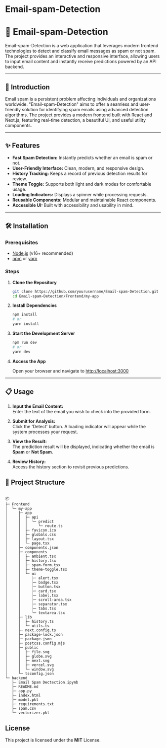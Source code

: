 # Email-spam-Detection

# 📧 Email-spam-Detection

Email-spam-Detection is a web application that leverages modern frontend technologies to detect and classify email messages as spam or not spam. The project provides an interactive and responsive interface, allowing users to input email content and instantly receive predictions powered by an API backend.

---

## 🚀 Introduction

Email spam is a persistent problem affecting individuals and organizations worldwide. "Email-spam-Detection" aims to offer a seamless and user-friendly solution for identifying spam emails using advanced detection algorithms. The project provides a modern frontend built with React and Next.js, featuring real-time detection, a beautiful UI, and useful utility components.

---

## ✨ Features

- **Fast Spam Detection:** Instantly predicts whether an email is spam or not.
- **User-Friendly Interface:** Clean, modern, and responsive design.
- **History Tracking:** Keeps a record of previous detection results for review.
- **Theme Toggle:** Supports both light and dark modes for comfortable usage.
- **Loading Indicators:** Displays a spinner while processing requests.
- **Reusable Components:** Modular and maintainable React components.
- **Accessible UI:** Built with accessibility and usability in mind.

---

## 🛠️ Installation

### Prerequisites

- [Node.js](https://nodejs.org/) (v16+ recommended)
- [npm](https://www.npmjs.com/) or [yarn](https://yarnpkg.com/)

### Steps

1. **Clone the Repository**
    ```bash
    git clone https://github.com/yourusername/Email-spam-Detection.git
    cd Email-spam-Detection/Frontend/my-app
    ```

2. **Install Dependencies**
    ```bash
    npm install
    # or
    yarn install
    ```

3. **Start the Development Server**
    ```bash
    npm run dev
    # or
    yarn dev
    ```

4. **Access the App**

    Open your browser and navigate to [http://localhost:3000](http://localhost:3000)

---

## 📋 Usage

1. **Input the Email Content:**  
   Enter the text of the email you wish to check into the provided form.

2. **Submit for Analysis:**  
   Click the 'Detect' button. A loading indicator will appear while the system processes your request.

3. **View the Result:**  
   The prediction result will be displayed, indicating whether the email is **Spam** or **Not Spam**.

4. **Review History:**  
   Access the history section to revisit previous predictions.







## 📁 Project Structure

```

📦 
├─ Frontend
│  └─ my-app
│     ├─ app
│     │  ├─ api
│     │  │  └─ predict
│     │  │     └─ route.ts
│     │  ├─ favicon.ico
│     │  ├─ globals.css
│     │  ├─ layout.tsx
│     │  └─ page.tsx
│     ├─ components.json
│     ├─ components
│     │  ├─ ambient.tsx
│     │  ├─ history.tsx
│     │  ├─ spam-form.tsx
│     │  ├─ theme-toggle.tsx
│     │  └─ ui
│     │     ├─ alert.tsx
│     │     ├─ badge.tsx
│     │     ├─ button.tsx
│     │     ├─ card.tsx
│     │     ├─ label.tsx
│     │     ├─ scroll-area.tsx
│     │     ├─ separator.tsx
│     │     ├─ tabs.tsx
│     │     └─ textarea.tsx
│     ├─ lib
│     │  ├─ history.ts
│     │  └─ utils.ts
│     ├─ next.config.ts
│     ├─ package-lock.json
│     ├─ package.json
│     ├─ postcss.config.mjs
│     ├─ public
│     │  ├─ file.svg
│     │  ├─ globe.svg
│     │  ├─ next.svg
│     │  ├─ vercel.svg
│     │  └─ window.svg
│     └─ tsconfig.json
└─ backend
   ├─ Email Spam Dectection.ipynb
   ├─ README.md
   ├─ app.py
   ├─ index.html
   ├─ model.pkl
   ├─ requirements.txt
   ├─ spam.csv
   └─ vectorizer.pkl
```
## License
This project is licensed under the **MIT** License.
